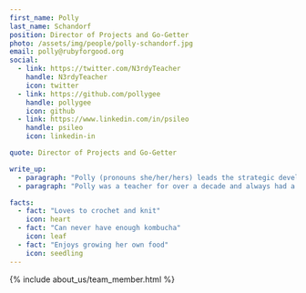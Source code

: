 ```yaml
---
first_name: Polly
last_name: Schandorf
position: Director of Projects and Go-Getter
photo: /assets/img/people/polly-schandorf.jpg
email: polly@rubyforgood.org
social:
  - link: https://twitter.com/N3rdyTeacher
    handle: N3rdyTeacher
    icon: twitter
  - link: https://github.com/pollygee
    handle: pollygee
    icon: github
  - link: https://www.linkedin.com/in/psileo
    handle: psileo
    icon: linkedin-in

quote: Director of Projects and Go-Getter

write_up:
  - paragraph: "Polly (pronouns she/her/hers) leads the strategic development of partnerships with the nonprofit organizations we serve. She leads event design and execution and lends her expertise to team leads and product managers to foster growth, inclusivity, and community. Polly searches out non-profit organizations for us to work with. She meets with them year-round in order to have work ready to go for our events."
  - paragraph: "Polly was a teacher for over a decade and always had a passion for technology. Coding Python was a hobby for a while, so transitioning to tech was a natural career progression. She attended a bootcamp, and has been working in the Rails industry for the last 5 years. She loves the Ruby community and enjoys supporting newcomers to the community, making sure there is space for everyone. She has spoken at RailsConf, RubyConf, and RubyNation. Polly has a long history of community service and has been volunteering for various organizations since the age of 14. She has been involved with a local food pantry and soup kitchen for the past 7 years, and has even served on the board. She also served as a CASA (Court Appointed Special Advocate) for a young person in foster care for 2 years.  Polly has a strong passion for supporting people in her community, especially children. She is very happy to bring people together to support the nonprofits we help at Ruby for Good."

facts:
  - fact: "Loves to crochet and knit"
    icon: heart
  - fact: "Can never have enough kombucha"
    icon: leaf
  - fact: "Enjoys growing her own food"
    icon: seedling
---
```


{% include about_us/team_member.html %}
